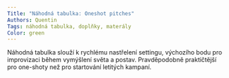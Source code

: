 ```yaml
---
Title: "Náhodná tabulka: Oneshot pitches"
Authors: Quentin
Tags: náhodná tabulka, doplňky, materály
Color: green
---
```

Náhodná tabulka slouží k rychlému nastřelení
settingu, výchozího bodu pro improvizaci během
vymýšlení světa a postav. Pravděpodobně praktičtější
pro one-shoty než pro startování letitých
kampaní.
